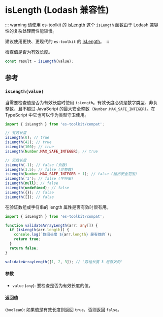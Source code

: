 # isLength (Lodash 兼容性)

::: warning 请使用 es-toolkit 的 [isLength](../../predicate/isLength.md)
这个 `isLength` 函数由于 Lodash 兼容性的复杂处理而性能较慢。

建议使用更快、更现代的 `es-toolkit` 的 [isLength](../../predicate/isLength.md)。
:::

检查值是否为有效长度。

```typescript
const result = isLength(value);
```

## 参考

### `isLength(value)`

当需要检查值是否为有效长度时使用 `isLength`。有效长度必须是数字类型、非负整数，且不超过 JavaScript 的最大安全整数（`Number.MAX_SAFE_INTEGER`）。在 TypeScript 中它也可以作为类型守卫使用。

```typescript
import { isLength } from 'es-toolkit/compat';

// 有效长度
isLength(0); // true
isLength(42); // true
isLength(100); // true
isLength(Number.MAX_SAFE_INTEGER); // true

// 无效长度
isLength(-1); // false (负数)
isLength(1.5); // false (非整数)
isLength(Number.MAX_SAFE_INTEGER + 1); // false (超出安全范围)
isLength('3'); // false (字符串)
isLength(null); // false
isLength(undefined); // false
isLength({}); // false
isLength([]); // false
```

在验证数组或字符串的 length 属性是否有效时很有用。

```typescript
import { isLength } from 'es-toolkit/compat';

function validateArrayLength(arr: any[]) {
  if (isLength(arr.length)) {
    console.log(`数组长度 ${arr.length} 是有效的`);
    return true;
  }
  return false;
}

validateArrayLength([1, 2, 3]); // "数组长度 3 是有效的"
```

#### 参数

- `value` (`any`): 要检查是否为有效长度的值。

#### 返回值

(`boolean`): 如果值是有效长度则返回 `true`，否则返回 `false`。